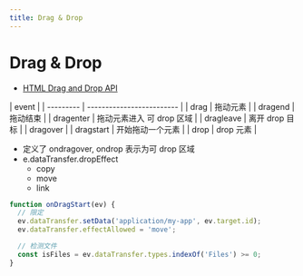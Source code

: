 ```yaml
---
title: Drag & Drop
---
```


# Drag & Drop

- [HTML Drag and Drop API](https://developer.mozilla.org/en-US/docs/Web/API/HTML_Drag_and_Drop_API)

| event     |
| --------- | ------------------------- |
| drag      | 拖动元素                  |
| dragend   | 拖动结束                  |
| dragenter | 拖动元素进入 可 drop 区域 |
| dragleave | 离开 drop 目标            |
| dragover  |
| dragstart | 开始拖动一个元素          |
| drop      | drop 元素                 |

- 定义了 ondragover, ondrop 表示为可 drop 区域
- e.dataTransfer.dropEffect
  - copy
  - move
  - link

```js
function onDragStart(ev) {
  // 限定
  ev.dataTransfer.setData('application/my-app', ev.target.id);
  ev.dataTransfer.effectAllowed = 'move';

  // 检测文件
  const isFiles = ev.dataTransfer.types.indexOf('Files') >= 0;
}
```
